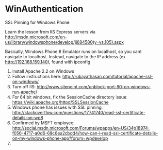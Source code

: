 WinAuthentication
=================

SSL Pinning for Windows Phone

Learn the lesson from IIS Express servers via 
http://msdn.microsoft.com/en-us/library/windowsphone/develop/jj684580(v=vs.105).aspx

Basically, Windows Phone 8 Emulator runs on localhost, so you cant navigate to localhost.
Instead, navigate to the IP address (ex http://192.168.159.140), found with ipconfig


1. Install Apache 2.2 on Windows
2. Follow instructions here: http://rubayathasan.com/tutorial/apache-ssl-on-windows/
3. Turn off IIS: http://www.sitepoint.com/unblock-port-80-on-windows-run-apache/
4. For 64 bit windows, fix the SessionCache directory issue: https://wiki.apache.org/httpd/SSLSessionCache
5. Windows phone has issues with SSL pinning: http://stackoverflow.com/questions/17741740/read-ssl-certificate-details-on-wp8
6. Confirmed by MSFT employee: 
http://social.msdn.microsoft.com/Forums/wpapps/en-US/34b18974-f056-4717-a0d6-68c6ea2cbdd4/how-can-i-read-ssl-certificate-details-on-my-windows-phone-app?forum=wpdevelop
7. 
